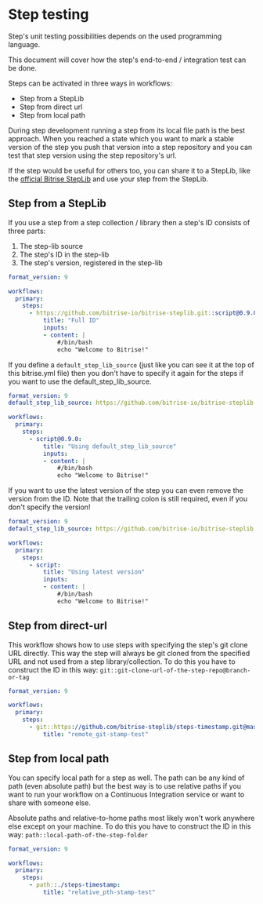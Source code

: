 # Step testing

Step's unit testing possibilities depends on the used programming language.

This document will cover how the step's end-to-end / integration test can be done.

Steps can be activated in three ways in workflows:

- Step from a StepLib
- Step from direct url
- Step from local path

During step development running a step from its local file path is the best approach. When you reached a state which you want to mark a stable version of the step you push that version into a step repository and you can test that step version using the step repository's url.

If the step would be useful for others too, you can share it to a StepLib, like the [official Bitrise StepLib](https://github.com/bitrise-io/bitrise-steplib.git) and use your step from the StepLib.

## Step from a StepLib

If you use a step from a step collection / library then a step's ID consists of three parts:

1. The step-lib source
2. The step's ID in the step-lib
3. The step's version, registered in the step-lib

```YAML
format_version: 9

workflows:
  primary:
    steps:
      - https://github.com/bitrise-io/bitrise-steplib.git::script@0.9.0:
          title: "Full ID"
          inputs:
          - content: |
              #/bin/bash
              echo "Welcome to Bitrise!"
```

If you define a `default_step_lib_source` (just like you can see it at the top of this bitrise.yml file) then you don't have to specify it again for the steps if you want to use the default_step_lib_source.

```YAML
format_version: 9
default_step_lib_source: https://github.com/bitrise-io/bitrise-steplib.git

workflows:
  primary:
    steps:
      - script@0.9.0:
          title: "Using default_step_lib_source"
          inputs:
          - content: |
              #/bin/bash
              echo "Welcome to Bitrise!"
```

If you want to use the latest version of the step you can even remove the version from the ID.
Note that the trailing colon is still required, even if you don't specify the version!

```YAML
format_version: 9
default_step_lib_source: https://github.com/bitrise-io/bitrise-steplib.git

workflows:
  primary:
    steps:
      - script:
          title: "Using latest version"
          inputs:
          - content: |
              #/bin/bash
              echo "Welcome to Bitrise!"
```

## Step from direct-url

This workflow shows how to use steps with specifying the step's git clone URL directly.
This way the step will always be git cloned from the specified URL and not used from a step library/collection.
To do this you have to construct the ID in this way: `git::git-clone-url-of-the-step-repo@branch-or-tag`

```YAML
format_version: 9

workflows:
  primary:
    steps:
      - git::https://github.com/bitrise-steplib/steps-timestamp.git@master:
          title: "remote_git-stamp-test"
```

## Step from local path

You can specify local path for a step as well.
The path can be any kind of path (even absolute path) but the best way is to use relative paths if you want to run your workflow on a Continuous Integration service or want to share with someone else.

Absolute paths and relative-to-home paths most likely won't work anywhere else except on your machine.
To do this you have to construct the ID in this way: `path::local-path-of-the-step-folder`

```YAML
format_version: 9

workflows:
  primary:
    steps:
      - path::./steps-timestamp:
          title: "relative_pth-stamp-test"
```

